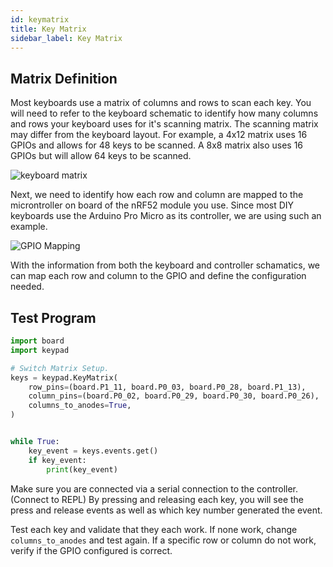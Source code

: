 ```yaml
---
id: keymatrix
title: Key Matrix
sidebar_label: Key Matrix
---
```

## Matrix Definition

Most keyboards use a matrix of columns and rows to scan each key.  You will need to refer to the keyboard schematic to identify how many columns and rows your keyboard uses for it's scanning matrix.  The scanning matrix may differ from the keyboard layout.  For example, a 4x12 matrix uses 16 GPIOs and allows for 48 keys to be scanned.  A 8x8 matrix also uses 16 GPIOs but will allow 64 keys to be scanned.

![keyboard matrix](http://pikey.jpconstantineau.com/img/keyboardmatrix.png)

Next, we need to identify how each row and column are mapped to the microntroller on board of the nRF52 module you use.  Since most DIY keyboards use the Arduino Pro Micro as its controller, we are using such an example.

![GPIO Mapping](http://pikey.jpconstantineau.com/img/gpiomapping.png)

With the information from both the keyboard and controller schamatics, we can map each row and column to the GPIO and define the configuration needed.


## Test Program

``` python
import board
import keypad

# Switch Matrix Setup.
keys = keypad.KeyMatrix(
    row_pins=(board.P1_11, board.P0_03, board.P0_28, board.P1_13),
    column_pins=(board.P0_02, board.P0_29, board.P0_30, board.P0_26),
    columns_to_anodes=True,
)


while True:
    key_event = keys.events.get()
    if key_event:
        print(key_event)

```

Make sure you are connected via a serial connection to the controller. (Connect to REPL)
By pressing and releasing each key, you will see the press and release events as well as which key number generated the event.

Test each key and validate that they each work.  If none work, change `columns_to_anodes` and test again. If a specific row or column do not work, verify if the GPIO configured is correct.